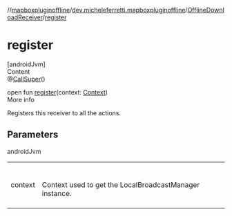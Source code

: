 //[mapboxpluginoffline](../../../index.md)/[dev.micheleferretti.mapboxpluginoffline](../index.md)/[OfflineDownloadReceiver](index.md)/[register](register.md)



# register  
[androidJvm]  
Content  
@[CallSuper](https://developer.android.com/reference/kotlin/androidx/annotation/CallSuper.html)()  
  
open fun [register](register.md)(context: [Context](https://developer.android.com/reference/kotlin/android/content/Context.html))  
More info  


Registers this receiver to all the actions.



## Parameters  
  
androidJvm  
  
| | |
|---|---|
| <a name="dev.micheleferretti.mapboxpluginoffline/OfflineDownloadReceiver/register/#android.content.Context/PointingToDeclaration/"></a>context| <a name="dev.micheleferretti.mapboxpluginoffline/OfflineDownloadReceiver/register/#android.content.Context/PointingToDeclaration/"></a><br><br>Context used to get the LocalBroadcastManager instance.<br><br>|
  
  



